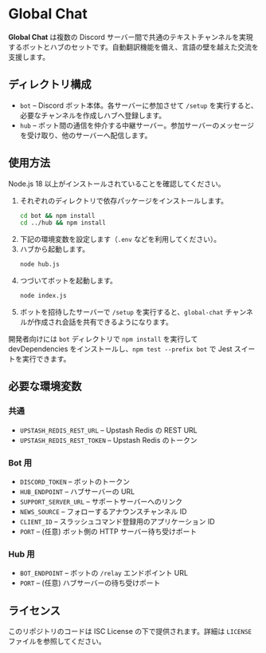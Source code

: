 # Global Chat

**Global Chat** は複数の Discord サーバー間で共通のテキストチャンネルを実現するボットとハブのセットです。自動翻訳機能を備え、言語の壁を越えた交流を支援します。

## ディレクトリ構成

- `bot` – Discord ボット本体。各サーバーに参加させて `/setup` を実行すると、必要なチャンネルを作成しハブへ登録します。
- `hub` – ボット間の通信を仲介する中継サーバー。参加サーバーのメッセージを受け取り、他のサーバーへ配信します。

## 使用方法

Node.js 18 以上がインストールされていることを確認してください。

1. それぞれのディレクトリで依存パッケージをインストールします。
   ```bash
   cd bot && npm install
   cd ../hub && npm install
   ```
2. 下記の環境変数を設定します（`.env` などを利用してください）。
3. ハブから起動します。
   ```bash
   node hub.js
   ```
4. つづいてボットを起動します。
   ```bash
   node index.js
   ```
5. ボットを招待したサーバーで `/setup` を実行すると、`global-chat` チャンネルが作成され会話を共有できるようになります。

開発者向けには `bot` ディレクトリで `npm install` を実行して devDependencies をインストールし、`npm test --prefix bot` で Jest スイートを実行できます。

## 必要な環境変数

### 共通
- `UPSTASH_REDIS_REST_URL` – Upstash Redis の REST URL
- `UPSTASH_REDIS_REST_TOKEN` – Upstash Redis のトークン

### Bot 用
- `DISCORD_TOKEN` – ボットのトークン
- `HUB_ENDPOINT` – ハブサーバーの URL
- `SUPPORT_SERVER_URL` – サポートサーバーへのリンク
- `NEWS_SOURCE` – フォローするアナウンスチャンネル ID
- `CLIENT_ID` – スラッシュコマンド登録用のアプリケーション ID
- `PORT` – (任意) ボット側の HTTP サーバー待ち受けポート

### Hub 用
- `BOT_ENDPOINT` – ボットの `/relay` エンドポイント URL
- `PORT` – (任意) ハブサーバーの待ち受けポート

## ライセンス

このリポジトリのコードは ISC License の下で提供されます。詳細は `LICENSE` ファイルを参照してください。
